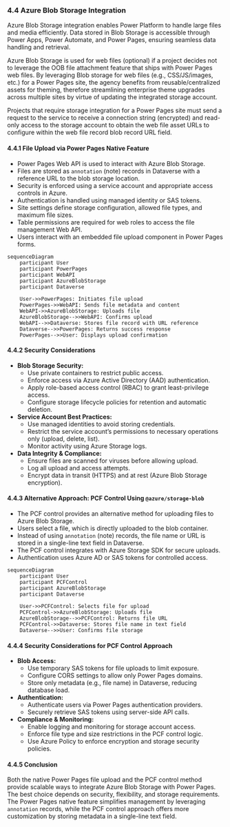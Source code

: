 ### 4.4 Azure Blob Storage Integration

Azure Blob Storage integration enables Power Platform to handle large files and media efficiently. Data stored in Blob Storage is accessible through Power Apps, Power Automate, and Power Pages, ensuring seamless data handling and retrieval.

Azure Blob Storage is used for web files (optional) if a project decides not to leverage the OOB file attachment feature that ships with Power Pages web files. By leveraging Blob storage for web files (e.g., CSS/JS/images, etc.) for a Power Pages site, the agency benefits from reusable/centralized assets for theming, therefore streamlining enterprise theme upgrades across multiple sites by virtue of updating the integrated storage account.

Projects that require storage integration for a Power Pages site must send a request to the service to receive a connection string (encrypted) and read-only access to the storage account to obtain the web file asset URLs to configure within the web file record blob record URL field.

#### 4.4.1 File Upload via Power Pages Native Feature

* Power Pages Web API is used to interact with Azure Blob Storage.
* Files are stored as `annotation` (note) records in Dataverse with a reference URL to the blob storage location.
* Security is enforced using a service account and appropriate access controls in Azure.
* Authentication is handled using managed identity or SAS tokens.
* Site settings define storage configuration, allowed file types, and maximum file sizes.
* Table permissions are required for web roles to access the file management Web API.
* Users interact with an embedded file upload component in Power Pages forms.

```mermaid
sequenceDiagram
    participant User
    participant PowerPages
    participant WebAPI
    participant AzureBlobStorage
    participant Dataverse

    User->>PowerPages: Initiates file upload
    PowerPages->>WebAPI: Sends file metadata and content
    WebAPI->>AzureBlobStorage: Uploads file
    AzureBlobStorage-->>WebAPI: Confirms upload
    WebAPI-->>Dataverse: Stores file record with URL reference
    Dataverse-->>PowerPages: Returns success response
    PowerPages-->>User: Displays upload confirmation
```

#### 4.4.2 Security Considerations

* **Blob Storage Security:**
  * Use private containers to restrict public access.
  * Enforce access via Azure Active Directory (AAD) authentication.
  * Apply role-based access control (RBAC) to grant least-privilege access.
  * Configure storage lifecycle policies for retention and automatic deletion.
* **Service Account Best Practices:**
  * Use managed identities to avoid storing credentials.
  * Restrict the service account’s permissions to necessary operations only (upload, delete, list).
  * Monitor activity using Azure Storage logs.
* **Data Integrity & Compliance:**
  * Ensure files are scanned for viruses before allowing upload.
  * Log all upload and access attempts.
  * Encrypt data in transit (HTTPS) and at rest (Azure Blob Storage encryption).

#### 4.4.3 Alternative Approach: PCF Control Using `@azure/storage-blob`

* The PCF control provides an alternative method for uploading files to Azure Blob Storage.
* Users select a file, which is directly uploaded to the blob container.
* Instead of using `annotation` (note) records, the file name or URL is stored in a single-line text field in Dataverse.
* The PCF control integrates with Azure Storage SDK for secure uploads.
* Authentication uses Azure AD or SAS tokens for controlled access.

```mermaid
sequenceDiagram
    participant User
    participant PCFControl
    participant AzureBlobStorage
    participant Dataverse

    User->>PCFControl: Selects file for upload
    PCFControl->>AzureBlobStorage: Uploads file
    AzureBlobStorage-->>PCFControl: Returns file URL
    PCFControl->>Dataverse: Stores file name in text field
    Dataverse-->>User: Confirms file storage
```

#### 4.4.4 Security Considerations for PCF Control Approach

* **Blob Access:**
  * Use temporary SAS tokens for file uploads to limit exposure.
  * Configure CORS settings to allow only Power Pages domains.
  * Store only metadata (e.g., file name) in Dataverse, reducing database load.
* **Authentication:**
  * Authenticate users via Power Pages authentication providers.
  * Securely retrieve SAS tokens using server-side API calls.
* **Compliance & Monitoring:**
  * Enable logging and monitoring for storage account access.
  * Enforce file type and size restrictions in the PCF control logic.
  * Use Azure Policy to enforce encryption and storage security policies.

#### 4.4.5 Conclusion

Both the native Power Pages file upload and the PCF control method provide scalable ways to integrate Azure Blob Storage with Power Pages. The best choice depends on security, flexibility, and storage requirements. The Power Pages native feature simplifies management by leveraging `annotation` records, while the PCF control approach offers more customization by storing metadata in a single-line text field.
